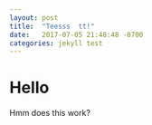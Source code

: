 ```yaml
---
layout: post
title:  "Teesss  tt!"
date:   2017-07-05 21:48:48 -0700
categories: jekyll test
---
```

# Hello
Hmm does this work?